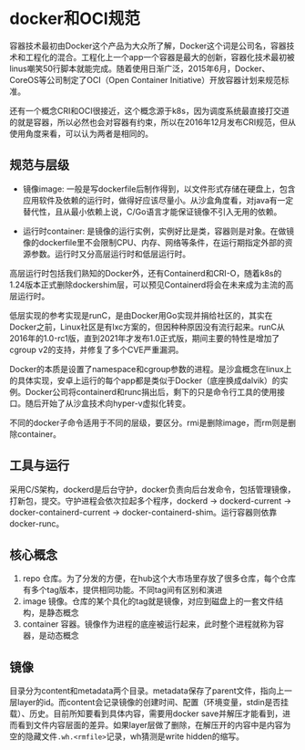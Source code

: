 docker和OCI规范
====
容器技术最初由Docker这个产品为大众所了解，Docker这个词是公司名，容器技术和工程化的混合。工程化上一个app一个容器是最大的创新，容器化技术最初被linus嘲笑50行脚本就能完成。随着使用日渐广泛，2015年6月，Docker、CoreOS等公司制定了OCI（Open Container Initiative）开放容器计划来规范标准。

还有一个概念CRI和OCI很接近，这个概念源于k8s，因为调度系统最直接打交道的就是容器，所以必然也会对容器有约束，所以在2016年12月发布CRI规范，但从使用角度来看，可以认为两者是相同的。

规范与层级
----
* 镜像image: 一般是写dockerfile后制作得到，以文件形式存储在硬盘上，包含应用软件及依赖的运行时，做得好应该尽量小。从沙盒角度看，对java有一定替代性，且从最小依赖上说，C/Go语言才能保证镜像不引入无用的依赖。

* 运行时container: 是镜像的运行实例，实例好比是类，容器则是对象。在做镜像的dockerfile里不会限制CPU、内存、网络等条件，在运行期指定外部的资源参数。运行时又分高层运行时和低层运行时。

高层运行时包括我们熟知的Docker外，还有Containerd和CRI-O，随着k8s的1.24版本正式删除dockershim层，可以预见Containerd将会在未来成为主流的高层运行时。

低层实现的参考实现是runC，是由Docker用Go实现并捐给社区的，其实在Docker之前，Linux社区是有lxc方案的，但因种种原因没有流行起来。runC从2016年的1.0-rc1版，直到2021年才发布1.0正式版，期间主要的特性是增加了cgroup v2的支持，并修复了多个CVE严重漏洞。

Docker的本质是设置了namespace和cgroup参数的进程。是沙盒概念在linux上的具体实现，安卓上运行的每个app都是类似于Docker（底座换成dalvik）的实例。Docker公司将containerd和runc捐出后，剩下的只是命令行工具的使用接口。随后开始了从沙盒技术向hyper-v虚拟化转变。

不同的docker子命令适用于不同的层级，要区分。rmi是删除image，而rm则是删除container。

工具与运行
----
采用C/S架构，dockerd是后台守护，docker负责向后台发命令，包括管理镜像，打新包，提交。守护进程会依次拉起多个程序，dockerd -> dockerd-current -> docker-containerd-current -> docker-containerd-shim。运行容器则依靠docker-runc。

核心概念
----
1. repo 仓库。为了分发的方便，在hub这个大市场里存放了很多仓库，每个仓库有多个tag版本，提供相同功能。不同tag间有区别和演进
2. image 镜像。仓库的某个具化的tag就是镜像，对应到磁盘上的一套文件结构，是静态概念
3. container 容器。镜像作为进程的底座被运行起来，此时整个进程就称为容器，是动态概念

镜像
----
目录分为content和metadata两个目录。metadata保存了parent文件，指向上一层layer的id。而content会记录镜像的创建时间、配置（环境变量，stdin是否挂载）、历史。目前所知要看到具体内容，需要用docker save并解压才能看到，进而看到文件内容层面的差异。如果layer层做了删除，在解压开的内容中是内容为空的隐藏文件`.wh.<rmfile>`记录，wh猜测是write hidden的缩写。